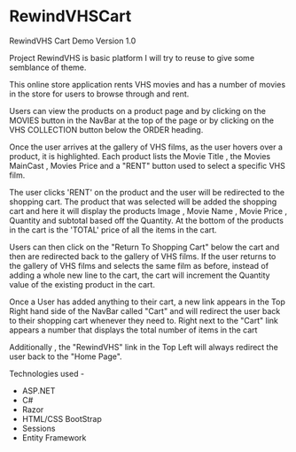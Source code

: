 # RewindVHSCart

RewindVHS Cart Demo Version 1.0

Project RewindVHS is basic platform I will try to reuse to give some semblance of theme.

This online store application rents VHS movies and has a number of movies in the store for users to browse through and rent. 

Users can view the products on a product page and by clicking on the MOVIES button in the NavBar at the top of the page or by
clicking on the VHS COLLECTION button below the ORDER heading.

Once the user arrives at the gallery of VHS films, as the user hovers over a product, it is highlighted. Each product lists 
the Movie Title , the Movies MainCast , Movies Price and a "RENT" button used to select a specific VHS film.

The user clicks 'RENT' on the product and the user will be redirected to the shopping cart. The product that was selected will 
be added the shopping cart and here it will display the products Image , Movie Name  , Movie Price , Quantity and subtotal 
based off the Quantity. At the bottom of the products in the cart is the 'TOTAL' price of all the items in the cart.

Users can then click on the "Return To Shopping Cart" below the cart and then are redirected back to the gallery of VHS films.
If the user returns to the gallery of VHS films and selects the same film as before, instead of adding a whole new line to the
cart, the cart will increment the Quantity value of the existing product in the cart.

Once a User has added anything to their cart, a new link appears in the Top Right hand side of the NavBar called "Cart" and will
redirect the user back to their shopping cart whenever they need to. Right next to the "Cart" link appears a number that displays
the total number of items in the cart

Additionally , the "RewindVHS" link in the Top Left will always redirect the user back to the "Home Page".

Technologies used - 
* ASP.NET 
* C# 
* Razor 
* HTML/CSS BootStrap 
* Sessions 
* Entity Framework
